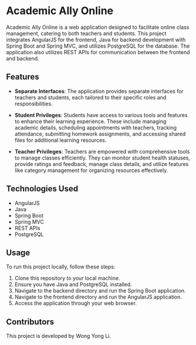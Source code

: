 # Academic Ally Online

Academic Ally Online is a web application designed to facilitate online class management, catering to both teachers and students. This project integrates AngularJS for the frontend, Java for backend development with Spring Boot and Spring MVC, and utilizes PostgreSQL for the database. The application also utilizes REST APIs for communication between the frontend and backend.

## Features

- **Separate Interfaces**: The application provides separate interfaces for teachers and students, each tailored to their specific roles and responsibilities.
  
- **Student Privileges**: Students have access to various tools and features to enhance their learning experience. These include managing academic details, scheduling appointments with teachers, tracking attendance, submitting homework assignments, and accessing shared files for additional learning resources.
  
- **Teacher Privileges**: Teachers are empowered with comprehensive tools to manage classes efficiently. They can monitor student health statuses, provide ratings and feedback, manage class details, and utilize features like category management for organizing resources effectively.

## Technologies Used

- AngularJS
- Java
- Spring Boot
- Spring MVC
- REST APIs
- PostgreSQL

## Usage

To run this project locally, follow these steps:

1. Clone this repository to your local machine.
2. Ensure you have Java and PostgreSQL installed.
3. Navigate to the backend directory and run the Spring Boot application.
4. Navigate to the frontend directory and run the AngularJS application.
5. Access the application through your web browser.

## Contributors

This project is developed by Wong Yong Li.
